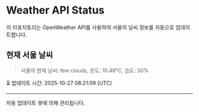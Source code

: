 
# Weather API Status

이 리포지토리는 OpenWeather API를 사용하여 서울의 날씨 정보를 자동으로 업데이트합니다.

## 현재 서울 날씨
> 서울의 현재 날씨: few clouds, 온도: 10.48°C, 습도: 30%

⏳ 업데이트 시간: 2025-10-27 08:21:09 (UTC)

---
자동 업데이트 봇에 의해 관리됩니다.
